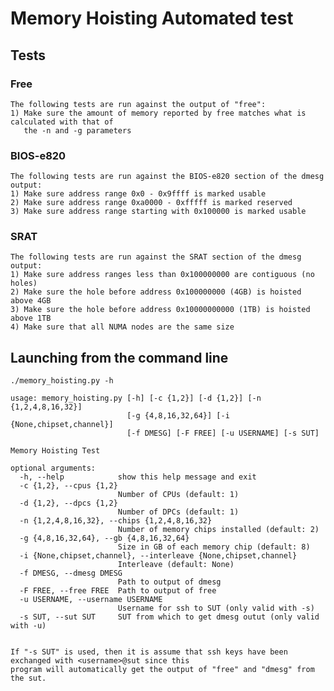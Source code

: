 # Memory Hoisting Automated test

## Tests

### Free

    The following tests are run against the output of "free":
    1) Make sure the amount of memory reported by free matches what is calculated with that of
       the -n and -g parameters

### BIOS-e820

    The following tests are run against the BIOS-e820 section of the dmesg output:
    1) Make sure address range 0x0 - 0x9ffff is marked usable
    2) Make sure address range 0xa0000 - 0xfffff is marked reserved
    3) Make sure address range starting with 0x100000 is marked usable

### SRAT

    The following tests are run against the SRAT section of the dmesg output:
    1) Make sure address ranges less than 0x100000000 are contiguous (no holes)
    2) Make sure the hole before address 0x100000000 (4GB) is hoisted above 4GB
    3) Make sure the hole before address 0x10000000000 (1TB) is hoisted above 1TB
    4) Make sure that all NUMA nodes are the same size
    
## Launching from the command line

    ./memory_hoisting.py -h

    usage: memory_hoisting.py [-h] [-c {1,2}] [-d {1,2}] [-n {1,2,4,8,16,32}]
                              [-g {4,8,16,32,64}] [-i {None,chipset,channel}]
                              [-f DMESG] [-F FREE] [-u USERNAME] [-s SUT]

    Memory Hoisting Test

    optional arguments:
      -h, --help            show this help message and exit
      -c {1,2}, --cpus {1,2}
                            Number of CPUs (default: 1)
      -d {1,2}, --dpcs {1,2}
                            Number of DPCs (default: 1)
      -n {1,2,4,8,16,32}, --chips {1,2,4,8,16,32}
                            Number of memory chips installed (default: 2)
      -g {4,8,16,32,64}, --gb {4,8,16,32,64}
                            Size in GB of each memory chip (default: 8)
      -i {None,chipset,channel}, --interleave {None,chipset,channel}
                            Interleave (default: None)
      -f DMESG, --dmesg DMESG
                            Path to output of dmesg
      -F FREE, --free FREE  Path to output of free
      -u USERNAME, --username USERNAME
                            Username for ssh to SUT (only valid with -s)
      -s SUT, --sut SUT     SUT from which to get dmesg outut (only valid with -u)


    If "-s SUT" is used, then it is assume that ssh keys have been exchanged with <username>@sut since this
    program will automatically get the output of "free" and "dmesg" from the sut.

